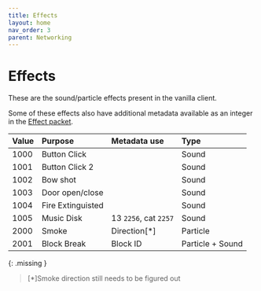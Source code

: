 ```yaml
---
title: Effects
layout: home
nav_order: 3
parent: Networking
---
```


# Effects
These are the sound/particle effects present in the vanilla client.

Some of these effects also have additional metadata available as an integer in the [Effect packet](packets/061-effect).

| Value | Purpose           | Metadata use              | Type             |
| :---- | :---------------- | :------------------------ | :--------------- |
| 1000  | Button Click      |                           | Sound            |
| 1001  | Button Click 2    |                           | Sound            |
| 1002  | Bow shot          |                           | Sound            |
| 1003  | Door open/close   |                           | Sound            |
| 1004  | Fire Extinguisted |                           | Sound            |
| 1005  | Music Disk        | 13 `2256`, cat `2257`   | Sound            |
| 2000  | Smoke             | Direction[\*]              | Particle         |
| 2001  | Block Break       | Block ID                  | Particle + Sound |

{: .missing }
> [\*]Smoke direction still needs to be figured out